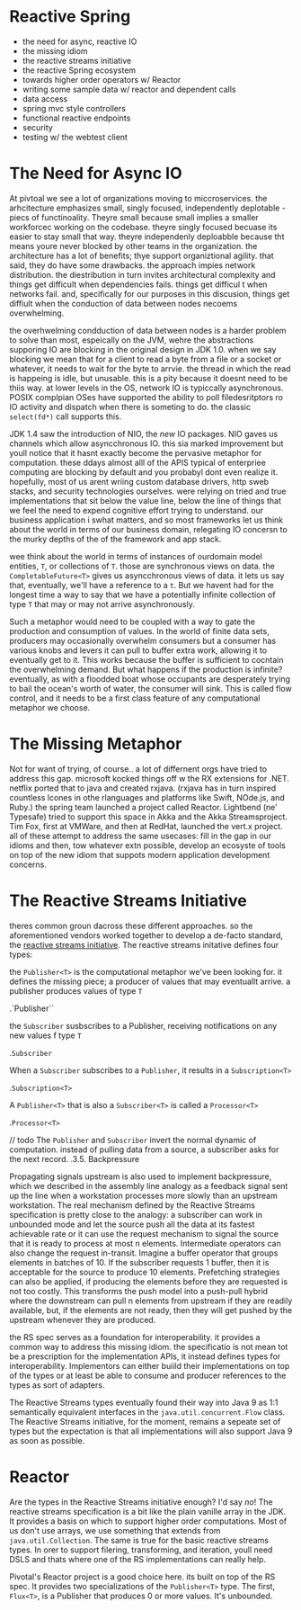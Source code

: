 # Reactive Spring

- the need for async, reactive IO
- the missing idiom
- the reactive streams initiative
- the reactive Spring ecosystem
- towards higher order operators w/ Reactor
- writing some sample data  w/ reactor and dependent calls
- data access
- spring mvc style controllers
- functional reactive endpoints
- security
- testing w/ the webtest client

# The Need for Async IO
At pivtoal we see a lot of organizations moving to miccroservices. the arhcitecture emphasizes small, singly focused, independently deplotable -piecs of functinoality. Theyre small because small implies a smaller workforcec working on the codebase. theyre singly focused becuase its easier to stay small that way. theyre independenly deploabble because tht means youre never blocked by other teams in the organization. the architecture has a lot of benefits; thye support organiztional agility. that said, they do have some drawbacks. the approach impies network distribution. the diestribution in turn invites architectural complexity and things get difficult when dependencies fails. things get difficul t when networks fail. and, specifically for our purposes in this discusion, things get diffiult when the conduction of data between nodes necoems overwhelming.

the overhwelming condduction of data between nodes is a harder problem to solve than most, espeically on the JVM, wehre the abstractions supporing IO  are   blocking in the original design in JDK 1.0. when we say blocking we mean that for a client to read a byte from a file or a socket or whatever, it needs to wait for the byte to arrvie. the thread in which the read is happeing is idle, but unusable. this is a pity because it doesnt need to be thiis way. at lower levels in the OS, network IO is typiccally asynchronous. POSIX complpian OSes have supported the ability to poll filedesritptors ro IO activity and dispatch when there is someting to do.   the classic `select(fd*)` call supports this.

JDK 1.4 saw the introduction of NIO, the _new_ IO packages. NIO gaves us channels which allow asyncchronous IO. this sia marked improvement but youll notice that it hasnt exactly become the pervasive metaphor for computation. these ddays almost alll of the APIS typical of enterpriee  computing are blocking by default and you probabyl dont even realize it. hopefully, most of us arent wriing custom database drivers, http sweb stacks, and security technologies ourselves. were relying on tried and true implementations that sit below the value line, below the line of things that we feel the need to expend cognitive effort trying to understand. our business application i swhat matters, and so most frameworks let us think about the world in terms of our business domain, relegating IO concersn to the murky depths of the of the framework and app stack.

wee think about the world in terms of instances of ourdomain model entities, `T`, or collections of `T`. those are synchronous views on data. the `CompletableFuture<T>` gives us asyncchronous views of data. it lets us say that, eventually, we'll have a reference to a `t`. But we havent had for the longest time a way to say that we have a potentially infinite collection of type `T` that may or may not arrive asynchronously.

Such a metaphor would need to be coupled with a way to gate the production and consumption of values. In the world of finite data sets, producers may occasionally overwhelm consumers but a consumer has various knobs and levers it can pull to buffer extra work, allowing it to eventually get to it. This works because the buffer is sufficient to cocntain the overwhelming demand. But what happens if the production is infinite? eventually, as with a floodded boat whose occupants are desperately trying to bail the ocean's worth of water,   the consumer will sink. This is called flow control, and it needs to be a first class feature of any computational metaphor  we choose.

# The Missing Metaphor

Not for want of trying, of course.. a lot of differnent orgs have tried to address this gap. microsoft kocked things off w the RX extensions for .NET. netflix ported that to java and created rxjava. (rxjava has in turn inspired countless lcones in othe rlanguages and platforms like Swift, NOde.js, and Ruby.) the spring team launched a project called Reactor. Lightbend (ne' Typesafe) tried to support this space in Akka and the Akka Streamsproject. Tim Fox, first at VMWare, and then at RedHat, launched the vert.x project. all of these attempt to address the same usecases: fill in the gap in our idioms and then, tow whatever extn possible, develop an ecosyste of tools on top of the new idiom that suppots modern application development concerns.

# The Reactive Streams Initiative
theres common groun dacross these different approaches. so the aforementioned vendors worked together to develop a de-facto standard, the [reactive streams initiative](http://www.reactive-streams.org/). The reactive streams initative defines four types:

the `Publisher<T>` is the computational metaphor we've been looking for. it defines the missing piece; a producer of values that may eventuallt arrive. a publisher produces values of type `T`

.`Publisher<T>``
<!--  -->

the `Subscriber` susbscribes to a Publisher, receiving notifications on any new values f type `T`

.`Subscriber`
<!--  -->

When a `Subscriber` subscribes to a `Publisher`, it results in a `Subscription<T>`

.`Subscription<T>`
<!--  -->

A `Publisher<T>` that is also a `Subscriber<T>` is called a `Processor<T>`

.`Processor<T>`
<!--  -->

// todo
The `Publisher` and `Subscriber` invert the normal dynamic of computation. instead of pulling data from a source, a subscriber asks for the next record.
.3.5. Backpressure

<!--  the following text is from the reactor documentation  -->
Propagating signals upstream is also used to implement backpressure, which we described in the assembly line analogy as a feedback signal sent up the line when a workstation processes more slowly than an upstream workstation.
The real mechanism defined by the Reactive Streams specification is pretty close to the analogy: a subscriber can work in unbounded mode and let the source push all the data at its fastest achievable rate or it can use the request mechanism to signal the source that it is ready to process at most n elements.
Intermediate operators can also change the request in-transit. Imagine a buffer operator that groups elements in batches of 10. If the subscriber requests 1 buffer, then it is acceptable for the source to produce 10 elements. Prefetching strategies can also be applied, if producing the elements before they are requested is not too costly.
This transforms the push model into a push-pull hybrid where the downstream can pull n elements from upstream if they are readily available, but, if the elements are not ready, then they will get pushed by the upstream whenever they are produced.


<!--  -->

the RS spec serves as a foundation for interoperability. it provides a common way to address this missing idiom. the specificatio is not mean tot be a prescription for the implementation APIs, it instead defines types for interoperability. Implementors can either buiild their implementations on top of the types or at least be able to consume and producer references to the types as sort of adapters.

The Reactive Streams types eventually found their way into Java 9 as 1:1 semantically equivalent interfaces in the `java.util.concurrent.Flow` class. The Reactive Streams initiative, for the moment, remains a sepeate set of types but the expectation is that all implementations will also support Java 9 as soon as possible.



# Reactor

Are the types in the Reactive Streams initiative enough? I'd say _no_! The reactive streams specification is a bit like the plain vanille array in the JDK. It provides a basis on which to support higher order computations. Most of us don't use arrays, we use something that extends from `java.util.Collection`. The same is true for the basic reactive streams types. In orer to support filering, transforming, and iteration, youll need DSLS and thats where one of the RS implementations can really help.

Pivotal's Reactor project is a good choice here. its built on top of the RS spec. It provides two specializations of the `Publisher<T>` type. The first, `Flux<T>`, is a Publisher that produces 0 or more values. It's unbounded.
